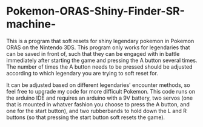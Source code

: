 # Pokemon-ORAS-Shiny-Finder-SR-machine-
This is a program that soft resets for shiny legendary pokemon in Pokemon ORAS on the Nintendo 3DS. 
This program only works for legendaries that can be saved in front of, such that they can be engaged with in battle immediately
after starting the game and pressing the A button several times. The number of times the A button needs to be pressed should
be adjusted according to which legendary you are trying to soft reset for.

It can be adjusted based on different legendaries' encounter methods,
so feel free to upgrade my code for more difficult Pokemon. 
This code runs on the arduino IDE and requires an arduino with a 9V battery, 
two servos (one that is mounted in whatver fashion you choose to press the A button, and one for the start button),
and two rubberbands to hold down the L and R buttons (so that pressing the start button soft resets the game). 
